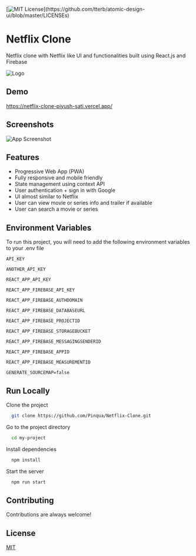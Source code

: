 
[![MIT License](https://img.shields.io/apm/l/atomic-design-ui.svg?)](https://github.com/tterb/atomic-design-ui/blob/master/LICENSEs)

# Netflix Clone

Netflix clone with Netflix like UI and functionalities built using React.js and Firebase

![Logo](https://upload.wikimedia.org/wikipedia/commons/0/08/Netflix_2015_logo.svg)

## Demo

https://netflix-clone-piyush-sati.vercel.app/


## Screenshots

![App Screenshot](https://i.ibb.co/TPnHT1H/netflix-clone.gif)

  
## Features

- Progressive Web App (PWA)
- Fully responsive and mobile friendly
- State management using context API
- User authentication + sign in with Google
- UI almost similar to Netflix
- User can view movie or series info and trailer if available
- User can search a movie or series


## Environment Variables

To run this project, you will need to add the following environment variables to your .env file

`API_KEY`

`ANOTHER_API_KEY`

`REACT_APP_API_KEY`

`REACT_APP_FIREBASE_API_KEY`

`REACT_APP_FIREBASE_AUTHDOMAIN`

`REACT_APP_FIREBASE_DATABASEURL`

`REACT_APP_FIREBASE_PROJECTID`

`REACT_APP_FIREBASE_STORAGEBUCKET`

`REACT_APP_FIREBASE_MESSAGINGSENDERID`

`REACT_APP_FIREBASE_APPID`

`REACT_APP_FIREBASE_MEASUREMENTID`

`GENERATE_SOURCEMAP=false`


## Run Locally

Clone the project

```bash
  git clone https://github.com/Pinqua/Netflix-Clone.git
```

Go to the project directory

```bash
  cd my-project
```

Install dependencies

```bash
  npm install
```

Start the server

```bash
  npm run start
```

  
## Contributing

Contributions are always welcome!

  
## License

[MIT](https://choosealicense.com/licenses/mit/)

  
